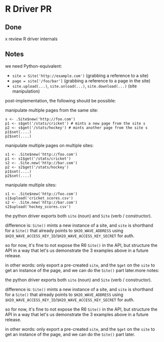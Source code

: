 # R Driver PR

## Done

x review R driver internals


## Notes

we need Python-equivalent:

- `site = Site('http://example.com')` (grabbing a reference to a site)
- `page = site['/foo/bar']` (grabbing a reference to a page in the site)
- `site.upload(...)`, `site.unload(...)`, `site.download(...)` (site manipulation)

post-implementation, the following should be possible:

manipulate multiple pages from the same site:

    s <- .Site$new('http://foo.com')
    p1 <- s$get('/stats/cricket') # mints a new page from the site s
    p2 <- s$get('/stats/hockey') # mints another page from the site s
    p1$set(....)
    p2$set(....)

manipulate multiple pages on multiple sites:

    s1 <- .Site$new('http://foo.com')
    p1 <- s1$get('/stats/cricket')
    s2 <- .Site.new('http://bar.com')
    p2 <- s2$get('/stats/hockey')
    p1$set(....)
    p2$set(....)

manipulate multiple sites:

    s1 <- .Site$new('http://foo.com')
    s1$upload('cricket_scores.csv')
    s2 <- .Site.new('http://bar.com')
    s2$upload('hockey_scores.csv')


the python driver exports both `site` (noun) and `Site` (verb / constructor). 

difference is: `Site()` mints a new instance of a site, and `site` is shorthand for a `Site()` that already points to `$H2O_WAVE_ADDRESS` using `$H2O_WAVE_ACCESS_KEY_ID`/`$H2O_WAVE_ACCESS_KEY_SECRET` for auth.

so for now, it's fine to not expose the R6 `Site()` in the API, but structure the API in a way that let's us demonstrate the 3 examples above in a future release.

in other words: only export a pre-created `site`, and the `$get` on the `site` to get an instance of the page, and we can do the `Site()` part later.more notes:

the python driver exports both `site` (noun) and `Site` (verb / constructor). 

difference is: `Site()` mints a new instance of a site, and `site` is shorthand for a `Site()` that already points to `$H2O_WAVE_ADDRESS` using `$H2O_WAVE_ACCESS_KEY_ID`/`$H2O_WAVE_ACCESS_KEY_SECRET` for auth.

so for now, it's fine to not expose the R6 `Site()` in the API, but structure the API in a way that let's us demonstrate the 3 examples above in a future release.

in other words: only export a pre-created `site`, and the `$get` on the `site` to get an instance of the page, and we can do the `Site()` part later.

